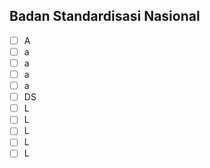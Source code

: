 ## Badan Standardisasi Nasional
- [ ] A
- [ ] a
- [ ] a
- [ ] a
- [ ] a
- [ ] DS
- [ ] L
- [ ] L
- [ ] L
- [ ] L
- [ ] L